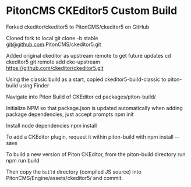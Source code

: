 # PitonCMS CKEditor5 Custom Build

Forked ckeditor/ckeditor5 to PitonCMS/ckeditor5 on GitHub

Cloned fork to local
    git clone -b stable git@github.com:PitonCMS/ckeditor5.git

Added original ckeditor as upstream remote to get future updates
    cd ckeditor5
    git remote add cke-upstream https://github.com/ckeditor/ckeditor5.git

Using the classic build as a start, copied ckeditor5-build-classic to piton-build using Finder

Navigate into Piton Build of CKEditor
    cd packages/piton-build/

Initialize NPM so that package.json is updated automatically when adding package dependencies, just accept prompts
    npm init

Install node dependencies
    npm install

To add a CKEditor plugin, request it within piton-build with
    npm install --save <package-name>

To build a new version of Piton CKEditor, from the piton-build directory run
    npm run build

Then copy the `build` directory (compiled JS source) into PitonCMS/Engine/assets/ckeditor5/ and commit.
